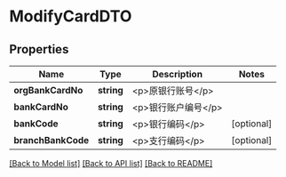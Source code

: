 # ModifyCardDTO

## Properties
Name | Type | Description | Notes
------------ | ------------- | ------------- | -------------
**orgBankCardNo** | **string** | &lt;p&gt;原银行账号&lt;/p&gt; | 
**bankCardNo** | **string** | &lt;p&gt;银行账户编号&lt;/p&gt; | 
**bankCode** | **string** | &lt;p&gt;银行编码&lt;/p&gt; | [optional] 
**branchBankCode** | **string** | &lt;p&gt;支行编码&lt;/p&gt; | [optional] 

[[Back to Model list]](../README.md#documentation-for-models) [[Back to API list]](../README.md#documentation-for-api-endpoints) [[Back to README]](../README.md)


